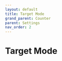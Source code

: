 ```yaml
---
layout: default
title: Target Mode
grand_parent: Counter
parent: Settings
nav_order: 2
---
```


# Target Mode
